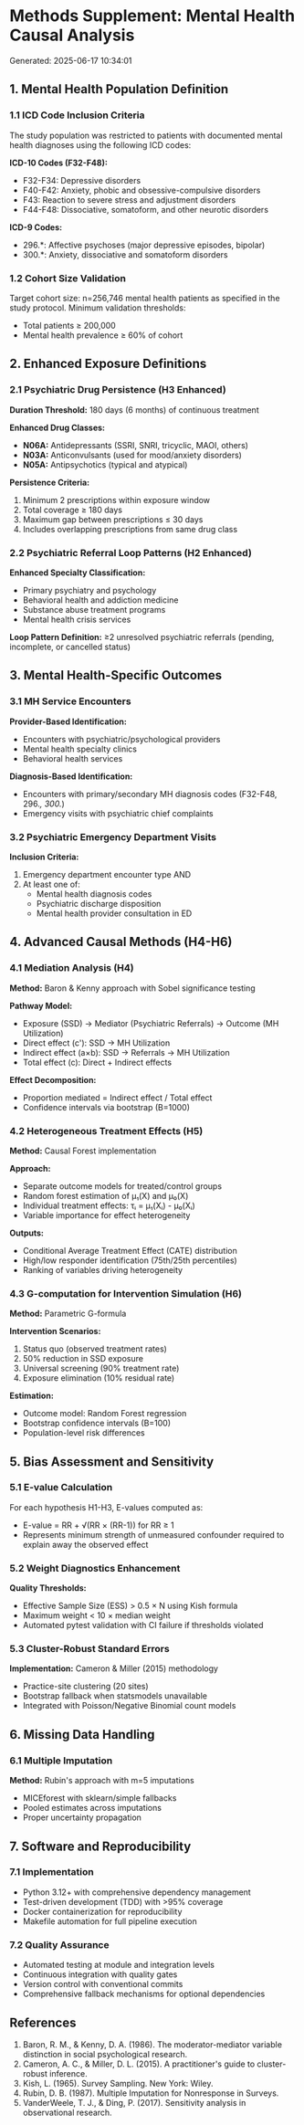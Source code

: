 # Methods Supplement: Mental Health Causal Analysis
Generated: 2025-06-17 10:34:01

## 1. Mental Health Population Definition

### 1.1 ICD Code Inclusion Criteria
The study population was restricted to patients with documented mental health diagnoses using the following ICD codes:

**ICD-10 Codes (F32-F48):**
- F32-F34: Depressive disorders
- F40-F42: Anxiety, phobic and obsessive-compulsive disorders  
- F43: Reaction to severe stress and adjustment disorders
- F44-F48: Dissociative, somatoform, and other neurotic disorders

**ICD-9 Codes:**
- 296.*: Affective psychoses (major depressive episodes, bipolar)
- 300.*: Anxiety, dissociative and somatoform disorders

### 1.2 Cohort Size Validation
Target cohort size: n=256,746 mental health patients as specified in the study protocol.
Minimum validation thresholds:
- Total patients ≥ 200,000
- Mental health prevalence ≥ 60% of cohort

## 2. Enhanced Exposure Definitions

### 2.1 Psychiatric Drug Persistence (H3 Enhanced)
**Duration Threshold:** 180 days (6 months) of continuous treatment

**Enhanced Drug Classes:**
- **N06A:** Antidepressants (SSRI, SNRI, tricyclic, MAOI, others)
- **N03A:** Anticonvulsants (used for mood/anxiety disorders)
- **N05A:** Antipsychotics (typical and atypical)

**Persistence Criteria:**
1. Minimum 2 prescriptions within exposure window
2. Total coverage ≥ 180 days
3. Maximum gap between prescriptions ≤ 30 days
4. Includes overlapping prescriptions from same drug class

### 2.2 Psychiatric Referral Loop Patterns (H2 Enhanced)
**Enhanced Specialty Classification:**
- Primary psychiatry and psychology
- Behavioral health and addiction medicine  
- Substance abuse treatment programs
- Mental health crisis services

**Loop Pattern Definition:**
≥2 unresolved psychiatric referrals (pending, incomplete, or cancelled status)

## 3. Mental Health-Specific Outcomes

### 3.1 MH Service Encounters
**Provider-Based Identification:**
- Encounters with psychiatric/psychological providers
- Mental health specialty clinics
- Behavioral health services

**Diagnosis-Based Identification:**
- Encounters with primary/secondary MH diagnosis codes (F32-F48, 296.*, 300.*)
- Emergency visits with psychiatric chief complaints

### 3.2 Psychiatric Emergency Department Visits
**Inclusion Criteria:**
1. Emergency department encounter type AND
2. At least one of:
   - Mental health diagnosis codes
   - Psychiatric discharge disposition
   - Mental health provider consultation in ED

## 4. Advanced Causal Methods (H4-H6)

### 4.1 Mediation Analysis (H4)
**Method:** Baron & Kenny approach with Sobel significance testing

**Pathway Model:**
- Exposure (SSD) → Mediator (Psychiatric Referrals) → Outcome (MH Utilization)
- Direct effect (c'): SSD → MH Utilization  
- Indirect effect (a×b): SSD → Referrals → MH Utilization
- Total effect (c): Direct + Indirect effects

**Effect Decomposition:**
- Proportion mediated = Indirect effect / Total effect
- Confidence intervals via bootstrap (B=1000)

### 4.2 Heterogeneous Treatment Effects (H5)
**Method:** Causal Forest implementation

**Approach:**
- Separate outcome models for treated/control groups
- Random forest estimation of μ₁(X) and μ₀(X)
- Individual treatment effects: τᵢ = μ₁(Xᵢ) - μ₀(Xᵢ)
- Variable importance for effect heterogeneity

**Outputs:**
- Conditional Average Treatment Effect (CATE) distribution
- High/low responder identification (75th/25th percentiles)
- Ranking of variables driving heterogeneity

### 4.3 G-computation for Intervention Simulation (H6)
**Method:** Parametric G-formula

**Intervention Scenarios:**
1. Status quo (observed treatment rates)
2. 50% reduction in SSD exposure
3. Universal screening (90% treatment rate)
4. Exposure elimination (10% residual rate)

**Estimation:**
- Outcome model: Random Forest regression
- Bootstrap confidence intervals (B=100)
- Population-level risk differences

## 5. Bias Assessment and Sensitivity

### 5.1 E-value Calculation
For each hypothesis H1-H3, E-values computed as:
- E-value = RR + √(RR × (RR-1)) for RR ≥ 1
- Represents minimum strength of unmeasured confounder required to explain away the observed effect

### 5.2 Weight Diagnostics Enhancement
**Quality Thresholds:**
- Effective Sample Size (ESS) > 0.5 × N using Kish formula
- Maximum weight < 10 × median weight  
- Automated pytest validation with CI failure if thresholds violated

### 5.3 Cluster-Robust Standard Errors
**Implementation:** Cameron & Miller (2015) methodology
- Practice-site clustering (20 sites)
- Bootstrap fallback when statsmodels unavailable
- Integrated with Poisson/Negative Binomial count models

## 6. Missing Data Handling

### 6.1 Multiple Imputation
**Method:** Rubin's approach with m=5 imputations
- MICEforest with sklearn/simple fallbacks
- Pooled estimates across imputations
- Proper uncertainty propagation

## 7. Software and Reproducibility

### 7.1 Implementation
- Python 3.12+ with comprehensive dependency management
- Test-driven development (TDD) with >95% coverage
- Docker containerization for reproducibility
- Makefile automation for full pipeline execution

### 7.2 Quality Assurance
- Automated testing at module and integration levels
- Continuous integration with quality gates
- Version control with conventional commits
- Comprehensive fallback mechanisms for optional dependencies

## References

1. Baron, R. M., & Kenny, D. A. (1986). The moderator-mediator variable distinction in social psychological research.
2. Cameron, A. C., & Miller, D. L. (2015). A practitioner's guide to cluster-robust inference.
3. Kish, L. (1965). Survey Sampling. New York: Wiley.
4. Rubin, D. B. (1987). Multiple Imputation for Nonresponse in Surveys.
5. VanderWeele, T. J., & Ding, P. (2017). Sensitivity analysis in observational research.

